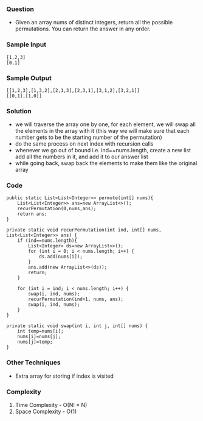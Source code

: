 ### Question
- Given an array nums of distinct integers, return all the possible permutations. You can return the answer in any order.

### Sample Input
    [1,2,3]
    [0,1]

### Sample Output
    [[1,2,3],[1,3,2],[2,1,3],[2,3,1],[3,1,2],[3,2,1]]
    [[0,1],[1,0]]

### Solution
- we will traverse the array one by one, for each element, we will swap all the elements in the array with it (this way we will make sure that each number gets to be the starting number of the permutation)
- do the same process on next index with recursion calls
- whenever we go out of bound i.e. ind==nums.length, create a new list add all the numbers in it, and add it to our answer list
- while going back, swap back the elements to make them like the original array

### Code
    public static List<List<Integer>> permute(int[] nums){
        List<List<Integer>> ans=new ArrayList<>();
        recurPermutation(0,nums,ans);
        return ans;
    }

    private static void recurPermutation(int ind, int[] nums, List<List<Integer>> ans) {
        if (ind==nums.length){
            List<Integer> ds=new ArrayList<>();
            for (int i = 0; i < nums.length; i++) {
                ds.add(nums[i]);
            }
            ans.add(new ArrayList<>(ds));
            return;
        }

        for (int i = ind; i < nums.length; i++) {
            swap(i, ind, nums);
            recurPermutation(ind+1, nums, ans);
            swap(i, ind, nums);
        }
    }

    private static void swap(int i, int j, int[] nums) {
        int temp=nums[i];
        nums[i]=nums[j];
        nums[j]=temp;
    }

### Other Techniques
- Extra array for storing if index is visited

### Complexity
1. Time Complexity - O(N! * N)
2. Space Complexity - O(1)